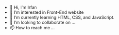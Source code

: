 - 👋 Hi, I’m Irfan
- 👀 I’m interested in Front-End website
- 🌱 I’m currently learning HTML, CSS, and JavaScript.
- 💞️ I’m looking to collaborate on ...
- 📫 How to reach me ...

<!---
Irfan3006/Irfan3006 is a ✨ special ✨ repository because its `README.md` (this file) appears on your GitHub profile.
You can click the Preview link to take a look at your changes.
--->
